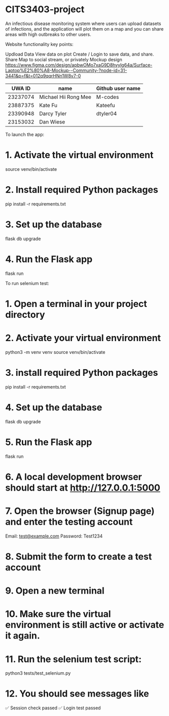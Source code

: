 # CITS3403-project

An infectious disease monitoring system where users can upload datasets of infections, and the application will plot them on a map and you can share areas with high outbreaks to other users.

Website functionality key points:

Updload Data
View data on plot
Create / Login to save data, and share.
Share Map to social stream, or privately
Mockup design https://www.figma.com/design/apbwOMo7xaG9D8hvylg64a/Surface-Laptop%E2%80%A8-Mockup--Community-?node-id=31-3441&p=f&t=012q9qqrHNn1W8v7-0

| UWA ID | name  | Github user name |
|----------|----------|----------|
| 23237074    | Michael Hii Rong Mee     | M-codes     |
| 23887375   | Kate Fu     | Kateefu    |
| 23390948   | Darcy Tyler     | dtyler04     |
| 23153032   | Dan Wiese    |   |

To launch the app:
# 1. Activate the virtual environment
source venv/bin/activate

# 2. Install required Python packages
pip install -r requirements.txt

# 3. Set up the database
flask db upgrade

# 4. Run the Flask app
flask run


To run selenium test:
# 1. Open a terminal in your project directory

# 2. Activate your virtual environment
python3 -m venv venv
source venv/bin/activate

# 3. install required Python packages
pip install -r requirements.txt

# 4. Set up the database
flask db upgrade

# 5. Run the Flask app
flask run

# 6. A local development browser should start at http://127.0.0.1:5000

# 7. Open the browser (Signup page) and enter the testing account
Email: test@example.com
Password: Test1234

# 8. Submit the form to create a test account

# 9. Open a new terminal 

# 10. Make sure the virtual environment is still active or activate it again.

# 11. Run the selenium test script:
python3 tests/test_selenium.py

# 12. You should see messages like 
✅ Session check passed
✅ Login test passed
